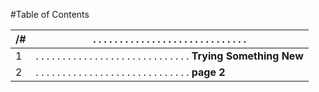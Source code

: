 #Table of Contents

 /# | . . . . . . . . . . . . . . . . . . . . . . . . . . . . . 
----- | -----------
1 | . . . . . . . . . . . . . . . . . . . . . . . . . . . . . __Trying Something New__
2 | . . . . . . . . . . . . . . . . . . . . . . . . . . . . . __page 2__
